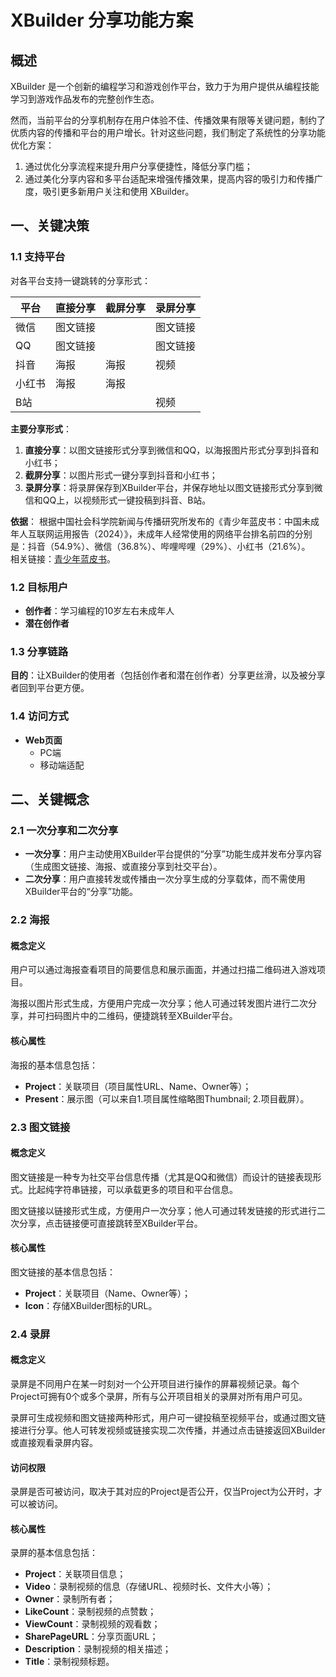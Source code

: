 # XBuilder 分享功能方案

## 概述
XBuilder 是一个创新的编程学习和游戏创作平台，致力于为用户提供从编程技能学习到游戏作品发布的完整创作生态。

然而，当前平台的分享机制存在用户体验不佳、传播效果有限等关键问题，制约了优质内容的传播和平台的用户增长。针对这些问题，我们制定了系统性的分享功能优化方案：
1. 通过优化分享流程来提升用户分享便捷性，降低分享门槛；
2. 通过美化分享内容和多平台适配来增强传播效果，提高内容的吸引力和传播广度，吸引更多新用户关注和使用 XBuilder。

## 一、关键决策

### 1.1 支持平台
对各平台支持一键跳转的分享形式：

| 平台   | 直接分享   | 截屏分享   | 录屏分享   |
|--------|------------|------------|------------|
| 微信   | 图文链接   |            | 图文链接   |
| QQ     | 图文链接   |            | 图文链接   |
| 抖音   | 海报       | 海报       | 视频       |
| 小红书 | 海报       | 海报       |            |
| B站    |            |            | 视频       |

**主要分享形式**：
1. **直接分享**：以图文链接形式分享到微信和QQ，以海报图片形式分享到抖音和小红书；
2. **截屏分享**：以图片形式一键分享到抖音和小红书；
3. **录屏分享**：将录屏保存到XBuilder平台，并保存地址以图文链接形式分享到微信和QQ上，以视频形式一键投稿到抖音、B站。

**依据**：
根据中国社会科学院新闻与传播研究所发布的《青少年蓝皮书：中国未成年人互联网运用报告（2024）》，未成年人经常使用的网络平台排名前四的分别是：抖音（54.9%）、微信（36.8%）、哔哩哔哩（29%）、小红书（21.6%）。  
相关链接：[青少年蓝皮书](https://www.sohu.com/a/808455426_100116740)。

### 1.2 目标用户
- **创作者**：学习编程的10岁左右未成年人
- **潜在创作者**

### 1.3 分享链路
**目的**：让XBuilder的使用者（包括创作者和潜在创作者）分享更丝滑，以及被分享者回到平台更方便。

### 1.4 访问方式
- **Web页面**
  - PC端
  - 移动端适配

## 二、关键概念

### 2.1 一次分享和二次分享
- **一次分享**：用户主动使用XBuilder平台提供的“分享”功能生成并发布分享内容（生成图文链接、海报、或直接分享到社交平台）。
- **二次分享**：用户直接转发或传播由一次分享生成的分享载体，而不需使用XBuilder平台的“分享”功能。

### 2.2 海报
#### 概念定义
用户可以通过海报查看项目的简要信息和展示画面，并通过扫描二维码进入游戏项目。

海报以图片形式生成，方便用户完成一次分享；他人可通过转发图片进行二次分享，并可扫码图片中的二维码，便捷跳转至XBuilder平台。

#### 核心属性
海报的基本信息包括：
- **Project**：关联项目（项目属性URL、Name、Owner等）；
- **Present**：展示图（可以来自1.项目属性缩略图Thumbnail; 2.项目截屏）。

### 2.3 图文链接
#### 概念定义
图文链接是一种专为社交平台信息传播（尤其是QQ和微信）而设计的链接表现形式。比起纯字符串链接，可以承载更多的项目和平台信息。

图文链接以链接形式生成，方便用户一次分享；他人可通过转发链接的形式进行二次分享，点击链接便可直接跳转至XBuilder平台。

#### 核心属性
图文链接的基本信息包括：
- **Project**：关联项目（Name、Owner等）；
- **Icon**：存储XBuilder图标的URL。

### 2.4 录屏
#### 概念定义
录屏是不同用户在某一时刻对一个公开项目进行操作的屏幕视频记录。每个Project可拥有0个或多个录屏，所有与公开项目相关的录屏对所有用户可见。

录屏可生成视频和图文链接两种形式，用户可一键投稿至视频平台，或通过图文链接进行分享。他人可转发视频或链接实现二次传播，并通过点击链接返回XBuilder或直接观看录屏内容。

#### 访问权限
录屏是否可被访问，取决于其对应的Project是否公开，仅当Project为公开时，才可以被访问。

#### 核心属性
录屏的基本信息包括：
- **Project**：关联项目信息；
- **Video**：录制视频的信息（存储URL、视频时长、文件大小等）；
- **Owner**：录制所有者；
- **LikeCount**：录制视频的点赞数；
- **ViewCount**：录制视频的观看数；
- **SharePageURL**：分享页面URL；
- **Description**：录制视频的相关描述；
- **Title**：录制视频标题。
